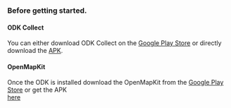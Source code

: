 ### Before getting started.  

#### ODK Collect

You can either download ODK Collect on the [Google Play Store](https://play.google.com/store/apps/details?id=org.odk.collect.android) or directly download the [APK](http://openmapkit.org/downloads/ODKCollect/ODKCollectOSM_v0.3.apk).

#### OpenMapKit
Once the ODK is installed download the OpenMapKit from the [Google Play Store](https://play.google.com/store/apps/developer?id=OpenMapKit) or get the APK  
[here](http://openmapkit.org/downloads/OpenMapKit/OpenMapKit_v0.12.apk)